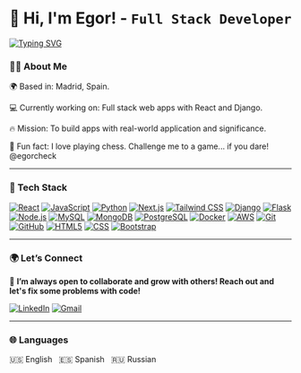 # 👋 Hi, I'm Egor! - `Full Stack Developer`
[![Typing SVG](https://readme-typing-svg.demolab.com?font=Fira+Code&size=28&pause=1000&color=ffc400&random=false&width=435&lines=Create+Read+Update+Delete;Keep+It+Simple+Stupid;Don't+Repeat+Yourself)](https://git.io/typing-svg)

### 🧑‍💻 About Me


🌍 Based in: Madrid, Spain.

💻 Currently working on: Full stack web apps with React and Django.

🔥 Mission: To build apps with real-world application and significance.

👾 Fun fact: I love playing chess. Challenge me to a game... if you dare! @egorcheck

---

### 🧠 Tech Stack

[![React](https://img.shields.io/badge/React-61DAFB?logo=react&logoColor=black&style=for-the-badge)](https://reactjs.org/) [![JavaScript](https://img.shields.io/badge/JavaScript-F7DF1E?logo=javascript&logoColor=black&style=for-the-badge)](https://www.javascript.com/) [![Python](https://img.shields.io/badge/Python-3776AB?logo=python&logoColor=yellow&style=for-the-badge)](https://www.python.org/) [![Next.js](https://img.shields.io/badge/Next.js-000000?logo=nextdotjs&logoColor=white&style=for-the-badge)](https://nextjs.org/) [![Tailwind CSS](https://img.shields.io/badge/Tailwind_CSS-38B2AC?logo=tailwindcss&logoColor=white&style=for-the-badge)](https://tailwindcss.com/) [![Django](https://img.shields.io/badge/Django-092E20?logo=django&logoColor=white&style=for-the-badge)](https://www.djangoproject.com/) [![Flask](https://img.shields.io/badge/Flask-000000?logo=flask&logoColor=white&style=for-the-badge)](https://flask.palletsprojects.com/) [![Node.js](https://img.shields.io/badge/Node.js-339933?logo=nodedotjs&logoColor=white&style=for-the-badge)](https://nodejs.org/) [![MySQL](https://img.shields.io/badge/MySQL-4479A1?logo=mysql&logoColor=white&style=for-the-badge)](https://www.mysql.com/) [![MongoDB](https://img.shields.io/badge/MongoDB-47A248?logo=mongodb&logoColor=white&style=for-the-badge)](https://www.mongodb.com/) [![PostgreSQL](https://img.shields.io/badge/PostgreSQL-336791?logo=postgresql&logoColor=white&style=for-the-badge)](https://www.postgresql.org/) [![Docker](https://img.shields.io/badge/Docker-2496ED?logo=docker&logoColor=white&style=for-the-badge)](https://www.docker.com/) [![AWS](https://img.shields.io/badge/AWS-232F3E?logo=amazonaws&logoColor=white&style=for-the-badge)](https://aws.amazon.com/) [![Git](https://img.shields.io/badge/Git-F05032?logo=git&logoColor=white&style=for-the-badge)](https://git-scm.com/) [![GitHub](https://img.shields.io/badge/GitHub-181717?logo=github&logoColor=white&style=for-the-badge)](https://github.com/) [![HTML5](https://img.shields.io/badge/HTML5-E34F26?logo=html5&logoColor=white&style=for-the-badge)](https://developer.mozilla.org/en-US/docs/Web/HTML) [![CSS](https://img.shields.io/badge/CSS-1572B6?logo=css3&logoColor=white&style=for-the-badge)](https://developer.mozilla.org/en-US/docs/Web/CSS) [![Bootstrap](https://img.shields.io/badge/Bootstrap-7952B3?logo=bootstrap&logoColor=white&style=for-the-badge)](https://getbootstrap.com/)


---

### 🌍 Let’s Connect

🚀 **I’m always open to collaborate and grow with others! Reach out and let's fix some problems with code!** 

[![LinkedIn](https://img.shields.io/badge/LinkedIn-%230077B5.svg?logo=linkedin&logoColor=white&style=for-the-badge)](https://www.linkedin.com/in/egor-ulybin/)
[![Gmail](https://img.shields.io/badge/Gmail-D14836?logo=gmail&logoColor=white&style=for-the-badge)](mailto:egorulybin@gmail.com)

---

### 🌐 Languages

🇺🇸 English &nbsp; 🇪🇸 Spanish &nbsp; 🇷🇺 Russian



